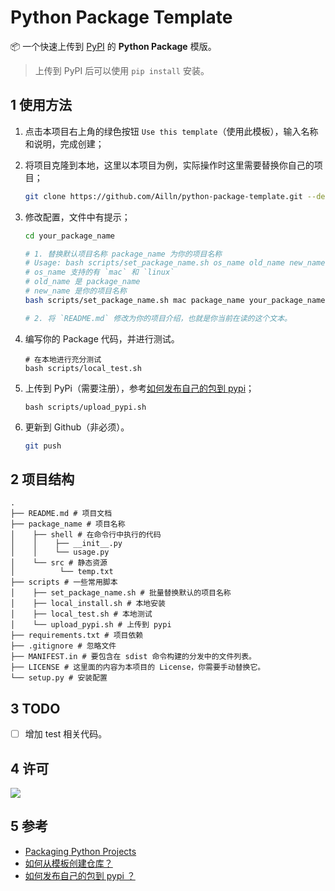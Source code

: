 # Python Package Template

📦 一个快速上传到 [PyPI](https://pypi.org/) 的 **Python Package** 模版。

> 上传到 PyPI 后可以使用 `pip install` 安装。

## 1 使用方法

1. 点击本项目右上角的绿色按钮 `Use this template`（使用此模板），输入名称和说明，完成创建；

2. 将项目克隆到本地，这里以本项目为例，实际操作时这里需要替换你自己的项目；

    ```bash
    git clone https://github.com/Ailln/python-package-template.git --depth 1
    ```

3. 修改配置，文件中有提示；

    ```bash
    cd your_package_name

    # 1. 替换默认项目名称 package_name 为你的项目名称
    # Usage: bash scripts/set_package_name.sh os_name old_name new_name
    # os_name 支持的有 `mac` 和 `linux`
    # old_name 是 package_name
    # new_name 是你的项目名称
    bash scripts/set_package_name.sh mac package_name your_package_name

    # 2. 将 `README.md` 修改为你的项目介绍，也就是你当前在读的这个文本。
    ```

4. 编写你的 Package 代码，并进行测试。

    ```shell
    # 在本地进行充分测试
    bash scripts/local_test.sh
    ```

5. 上传到 PyPi（需要注册），参考[如何发布自己的包到 pypi](https://www.v2ai.cn/2018/07/30/python/1-pypi/)；

    ```shell
    bash scripts/upload_pypi.sh
    ```

6. 更新到 Github（非必须）。

    ```bash
    git push
    ```

## 2 项目结构

```
.
├── README.md # 项目文档
├── package_name # 项目名称
│    ├── shell # 在命令行中执行的代码
│    │    ├── __init__.py
│    │    └── usage.py
│    └── src # 静态资源
│          └── temp.txt
├── scripts # 一些常用脚本
│    ├── set_package_name.sh # 批量替换默认的项目名称
│    ├── local_install.sh # 本地安装
│    ├── local_test.sh # 本地测试
│    └── upload_pypi.sh # 上传到 pypi
├── requirements.txt # 项目依赖
├── .gitignore # 忽略文件
├── MANIFEST.in # 要包含在 sdist 命令构建的分发中的文件列表。
├── LICENSE # 这里面的内容为本项目的 License，你需要手动替换它。
└── setup.py # 安装配置
```

## 3 TODO

- [ ] 增加 test 相关代码。

## 4 许可

[![](https://award.dovolopor.com?lt=License&rt=MIT&rbc=green)](./LICENSE)

## 5 参考

- [Packaging Python Projects](https://packaging.python.org/en/latest/tutorials/packaging-projects/)
- [如何从模板创建仓库？](https://docs.github.com/cn/github/creating-cloning-and-archiving-repositories/creating-a-repository-from-a-template)
- [如何发布自己的包到 pypi ？](https://www.v2ai.cn/2018/07/30/python/1-pypi/)
